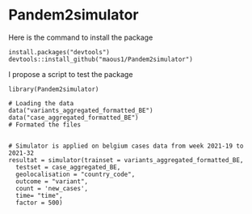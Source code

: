 # Pandem2simulator
Here is the command to install the package

```
install.packages("devtools")
devtools::install_github("maous1/Pandem2simulator")
```

I propose a script to test the package

```
library(Pandem2simulator)

# Loading the data
data("variants_aggregated_formatted_BE")
data("case_aggregated_formatted_BE")
# Formated the files


# Simulator is applied on belgium cases data from week 2021-19 to 2021-32
resultat = simulator(trainset = variants_aggregated_formatted_BE,
  testset = case_aggregated_BE,
  geolocalisation = "country_code",
  outcome = "variant",
  count = 'new_cases', 
  time= "time",
  factor = 500)

```
